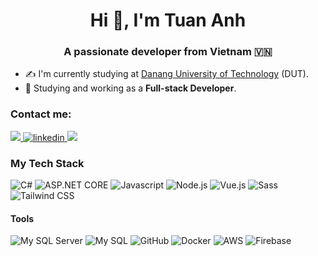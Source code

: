 <h1 align="center">Hi 👋, I'm Tuan Anh</h1>

<p align="center">
  <h3 align="center">A passionate developer from Vietnam 🇻🇳 </h3>
</p>

- ✍ I'm currently studying at [Danang University of Technology](https://dut.udn.vn/) (DUT).
- 🌱 Studying and working as a **Full-stack Developer**.

### Contact me:

<p align="left">
  <a href="https://www.facebook.com/buituananh.bta.99" alt="Facebook">
    <img src="https://img.shields.io/badge/Facebook-1877F2?style=flat-square&logo=facebook&logoColor=white" target="_blank" />
  </a>
  <a href="https://www.linkedin.com/in/buituananh103/" alt="Linkedin">
    <img src="https://img.shields.io/badge/LinkedIn-0077B5?style=flat-square&logo=linkedin&logoColor=white" alt="linkedin"/>
  </a> 
  <a href="mailto:anhaanh2003@gmail.com" alt="Email">
    <img src="https://img.shields.io/badge/Gmail-D14836?style=flat-square&logo=gmail&logoColor=white"/>
  </a>
</p>


### My Tech Stack

![C#](http://img.shields.io/badge/-C%23-239120?style=flat-square&logo=c-sharp&logoColor=ffffff)
![ASP.NET CORE](https://img.shields.io/badge/ASP.NET_Core-5C2D91?style=flat-square&logo=asp.net&logoColor=white)
![Javascript](https://img.shields.io/badge/JavaScript-F7DF1E?style=flat-square&logo=javascript&logoColor=white)
![Node.js](http://img.shields.io/badge/-Node.js-68A063?style=flat-square&logo=node.js&logoColor=ffffff)
![Vue.js](http://img.shields.io/badge/-Vue.js-4FC08D?style=flat-square&logo=vue.js&logoColor=ffffff)
![Sass](https://img.shields.io/badge/-Sass-%23CC6699?style=flat-square&logo=sass&logoColor=ffffff)
![Tailwind CSS](http://img.shields.io/badge/-Tailwind_CSS-38B2AC?style=flat-square&logo=tailwind-css&logoColor=ffffff)

#### Tools
![My SQL Server](http://img.shields.io/badge/-MS%20SQL%20Server-CC2927?style=flat-square&logo=microsoft-sql-server&logoColor=ffffff)
![My SQL](https://img.shields.io/badge/MySQL-4479A1?style=flat-square&logo=mysql&logoColor=white)
![GitHub](https://img.shields.io/badge/-GitHub-181717?style=flat-square&logo=github)
![Docker](https://img.shields.io/badge/Docker-2496ED?style=flat-square&logo=docker&logoColor=white)
![AWS](http://img.shields.io/badge/-AWS-232F3E?style=flat-square&logo=amazon-aws&logoColor=ffffff)
![Firebase](http://img.shields.io/badge/-Firebase-FFCA28?style=flat-square&logo=firebase&logoColor=ffffff)

